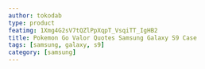 ```yaml
---
author: tokodab
type: product
featimg: 1Xmg4G2sV7tQZlPpXqpT_VsqiTT_IgHB2
title: Pokemon Go Valor Quotes Samsung Galaxy S9 Case
tags: [samsung, galaxy, s9]
category: [samsung]
---
```

